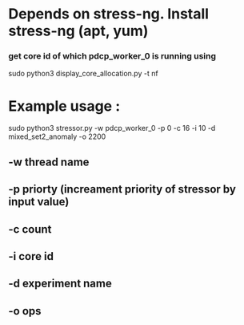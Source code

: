 # Depends on stress-ng. Install stress-ng (apt, yum) 
### get core id of which pdcp_worker_0 is running using
sudo python3 display_core_allocation.py -t nf
# Example usage : 
sudo python3 stressor.py -w pdcp_worker_0 -p 0 -c 16 -i 10 -d mixed_set2_anomaly -o 2200
## -w thread name
## -p priorty (increament priority of stressor by input value)
## -c count
## -i core id
## -d experiment name
## -o ops 
